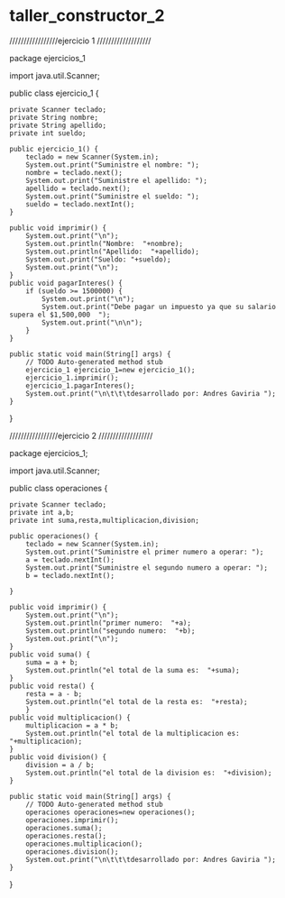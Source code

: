 # taller_constructor_2

/////////////////ejercicio 1 ///////////////////

package ejercicios_1

import java.util.Scanner;

public class ejercicio_1 
{

	private Scanner teclado;
	private String nombre;
	private String apellido;
	private int sueldo;
	
	public ejercicio_1() {
		teclado = new Scanner(System.in);
		System.out.print("Suministre el nombre: ");
		nombre = teclado.next();
		System.out.print("Suministre el apellido: ");
		apellido = teclado.next();
		System.out.print("Suministre el sueldo: ");
		sueldo = teclado.nextInt();
	}
	
	public void imprimir() {
		System.out.print("\n");
		System.out.println("Nombre:  "+nombre);
		System.out.println("Apellido:  "+apellido);
		System.out.print("Sueldo: "+sueldo);
		System.out.print("\n");
	}
	public void pagarInteres() {
		if (sueldo >= 1500000) {
			System.out.print("\n");
			System.out.print("Debe pagar un impuesto ya que su salario supera el $1,500,000  ");
			System.out.print("\n\n");
		}
	}

	public static void main(String[] args) {
		// TODO Auto-generated method stub
		ejercicio_1 ejercicio_1=new ejercicio_1();
		ejercicio_1.imprimir();
		ejercicio_1.pagarInteres();
		System.out.print("\n\t\t\tdesarrollado por: Andres Gaviria ");
	}
	

}

/////////////////ejercicio 2 ///////////////////

package ejercicios_1;

import java.util.Scanner;

public class operaciones 
{

	private Scanner teclado;
	private int a,b;
	private int suma,resta,multiplicacion,division;
	
	public operaciones() {
		teclado = new Scanner(System.in);
		System.out.print("Suministre el primer numero a operar: ");
		a = teclado.nextInt();
		System.out.print("Suministre el segundo numero a operar: ");
		b = teclado.nextInt();
		
	}
	
	public void imprimir() {
		System.out.print("\n");
		System.out.println("primer numero:  "+a);
		System.out.println("segundo numero:  "+b);
		System.out.print("\n");
	}
	public void suma() {
		suma = a + b;
		System.out.println("el total de la suma es:  "+suma);
	}
	public void resta() {
		resta = a - b;
		System.out.println("el total de la resta es:  "+resta);
		}
	public void multiplicacion() {
		multiplicacion = a * b;
		System.out.println("el total de la multiplicacion es:  "+multiplicacion);
	}
	public void division() {
		division = a / b;
		System.out.println("el total de la division es:  "+division);
	}

	public static void main(String[] args) {
		// TODO Auto-generated method stub
		operaciones operaciones=new operaciones();
		operaciones.imprimir();
		operaciones.suma();
		operaciones.resta();
		operaciones.multiplicacion();
		operaciones.division();
		System.out.print("\n\t\t\tdesarrollado por: Andres Gaviria ");
	}

}
